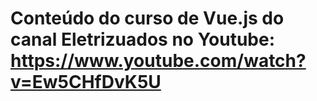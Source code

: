 # Conteúdo do curso de Vue.js do canal Eletrizuados no Youtube: https://www.youtube.com/watch?v=Ew5CHfDvK5U
